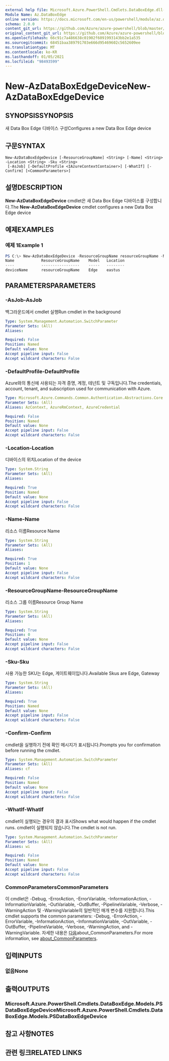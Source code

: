 ```yaml
---
external help file: Microsoft.Azure.PowerShell.Cmdlets.DataBoxEdge.dll-Help.xml
Module Name: Az.DataBoxEdge
online version: https://docs.microsoft.com/en-us/powershell/module/az.databoxedge/new-azdataboxedgedevice
schema: 2.0.0
content_git_url: https://github.com/Azure/azure-powershell/blob/master/src/DataBoxEdge/DataBoxEdge/help/New-AzDataBoxEdgeDevice.md
original_content_git_url: https://github.com/Azure/azure-powershell/blob/master/src/DataBoxEdge/DataBoxEdge/help/New-AzDataBoxEdgeDevice.md
ms.openlocfilehash: 66c91c7a486638c01902f6091993143bb2e1a535
ms.sourcegitcommit: 68451baa389791703e666d95469602c5652609ee
ms.translationtype: MT
ms.contentlocale: ko-KR
ms.lasthandoff: 01/05/2021
ms.locfileid: "98493599"
---
```

# <span data-ttu-id="f77ef-101">New-AzDataBoxEdgeDevice</span><span class="sxs-lookup"><span data-stu-id="f77ef-101">New-AzDataBoxEdgeDevice</span></span>

## <span data-ttu-id="f77ef-102">SYNOPSIS</span><span class="sxs-lookup"><span data-stu-id="f77ef-102">SYNOPSIS</span></span>
<span data-ttu-id="f77ef-103">새 Data Box Edge 디바이스 구성</span><span class="sxs-lookup"><span data-stu-id="f77ef-103">Configures a new Data Box Edge device</span></span>

## <span data-ttu-id="f77ef-104">구문</span><span class="sxs-lookup"><span data-stu-id="f77ef-104">SYNTAX</span></span>

```
New-AzDataBoxEdgeDevice [-ResourceGroupName] <String> [-Name] <String> -Location <String> -Sku <String>
 [-AsJob] [-DefaultProfile <IAzureContextContainer>] [-WhatIf] [-Confirm] [<CommonParameters>]
```

## <span data-ttu-id="f77ef-105">설명</span><span class="sxs-lookup"><span data-stu-id="f77ef-105">DESCRIPTION</span></span>
<span data-ttu-id="f77ef-106">**New-AzDataBoxEdgeDevice** cmdlet은 새 Data Box Edge 디바이스를 구성합니다.</span><span class="sxs-lookup"><span data-stu-id="f77ef-106">The **New-AzDataBoxEdgeDevice** cmdlet configures a new Data Box Edge device</span></span>

## <span data-ttu-id="f77ef-107">예제</span><span class="sxs-lookup"><span data-stu-id="f77ef-107">EXAMPLES</span></span>

### <span data-ttu-id="f77ef-108">예제 1</span><span class="sxs-lookup"><span data-stu-id="f77ef-108">Example 1</span></span>
```powershell
PS C:\> New-AzDataBoxEdgeDevice -ResourceGroupName resourceGroupName -Name deviceName -Location eastus -Sku Edge
Name            ResourceGroupName    Model   Location
----            -----------------    -----   --------
deviceName      resourceGroupName    Edge    eastus
```

## <span data-ttu-id="f77ef-109">PARAMETERS</span><span class="sxs-lookup"><span data-stu-id="f77ef-109">PARAMETERS</span></span>

### <span data-ttu-id="f77ef-110">-AsJob</span><span class="sxs-lookup"><span data-stu-id="f77ef-110">-AsJob</span></span>
<span data-ttu-id="f77ef-111">백그라운드에서 cmdlet 실행</span><span class="sxs-lookup"><span data-stu-id="f77ef-111">Run cmdlet in the background</span></span>

```yaml
Type: System.Management.Automation.SwitchParameter
Parameter Sets: (All)
Aliases:

Required: False
Position: Named
Default value: None
Accept pipeline input: False
Accept wildcard characters: False
```

### <span data-ttu-id="f77ef-112">-DefaultProfile</span><span class="sxs-lookup"><span data-stu-id="f77ef-112">-DefaultProfile</span></span>
<span data-ttu-id="f77ef-113">Azure와의 통신에 사용되는 자격 증명, 계정, 테넌트 및 구독입니다.</span><span class="sxs-lookup"><span data-stu-id="f77ef-113">The credentials, account, tenant, and subscription used for communication with Azure.</span></span>

```yaml
Type: Microsoft.Azure.Commands.Common.Authentication.Abstractions.Core.IAzureContextContainer
Parameter Sets: (All)
Aliases: AzContext, AzureRmContext, AzureCredential

Required: False
Position: Named
Default value: None
Accept pipeline input: False
Accept wildcard characters: False
```

### <span data-ttu-id="f77ef-114">-Location</span><span class="sxs-lookup"><span data-stu-id="f77ef-114">-Location</span></span>
<span data-ttu-id="f77ef-115">디바이스의 위치</span><span class="sxs-lookup"><span data-stu-id="f77ef-115">Location of the device</span></span>

```yaml
Type: System.String
Parameter Sets: (All)
Aliases:

Required: True
Position: Named
Default value: None
Accept pipeline input: False
Accept wildcard characters: False
```

### <span data-ttu-id="f77ef-116">-Name</span><span class="sxs-lookup"><span data-stu-id="f77ef-116">-Name</span></span>
<span data-ttu-id="f77ef-117">리소스 이름</span><span class="sxs-lookup"><span data-stu-id="f77ef-117">Resource Name</span></span>

```yaml
Type: System.String
Parameter Sets: (All)
Aliases:

Required: True
Position: 1
Default value: None
Accept pipeline input: False
Accept wildcard characters: False
```

### <span data-ttu-id="f77ef-118">-ResourceGroupName</span><span class="sxs-lookup"><span data-stu-id="f77ef-118">-ResourceGroupName</span></span>
<span data-ttu-id="f77ef-119">리소스 그룹 이름</span><span class="sxs-lookup"><span data-stu-id="f77ef-119">Resource Group Name</span></span>

```yaml
Type: System.String
Parameter Sets: (All)
Aliases:

Required: True
Position: 0
Default value: None
Accept pipeline input: False
Accept wildcard characters: False
```

### <span data-ttu-id="f77ef-120">-Sku</span><span class="sxs-lookup"><span data-stu-id="f77ef-120">-Sku</span></span>
<span data-ttu-id="f77ef-121">사용 가능한 SKU는 Edge, 게이트웨이입니다.</span><span class="sxs-lookup"><span data-stu-id="f77ef-121">Available Skus are Edge, Gateway</span></span>

```yaml
Type: System.String
Parameter Sets: (All)
Aliases:

Required: True
Position: Named
Default value: None
Accept pipeline input: False
Accept wildcard characters: False
```

### <span data-ttu-id="f77ef-122">-Confirm</span><span class="sxs-lookup"><span data-stu-id="f77ef-122">-Confirm</span></span>
<span data-ttu-id="f77ef-123">cmdlet을 실행하기 전에 확인 메시지가 표시됩니다.</span><span class="sxs-lookup"><span data-stu-id="f77ef-123">Prompts you for confirmation before running the cmdlet.</span></span>

```yaml
Type: System.Management.Automation.SwitchParameter
Parameter Sets: (All)
Aliases: cf

Required: False
Position: Named
Default value: None
Accept pipeline input: False
Accept wildcard characters: False
```

### <span data-ttu-id="f77ef-124">-WhatIf</span><span class="sxs-lookup"><span data-stu-id="f77ef-124">-WhatIf</span></span>
<span data-ttu-id="f77ef-125">cmdlet이 실행되는 경우의 결과 표시</span><span class="sxs-lookup"><span data-stu-id="f77ef-125">Shows what would happen if the cmdlet runs.</span></span> <span data-ttu-id="f77ef-126">cmdlet이 실행되지 않습니다.</span><span class="sxs-lookup"><span data-stu-id="f77ef-126">The cmdlet is not run.</span></span>

```yaml
Type: System.Management.Automation.SwitchParameter
Parameter Sets: (All)
Aliases: wi

Required: False
Position: Named
Default value: None
Accept pipeline input: False
Accept wildcard characters: False
```

### <span data-ttu-id="f77ef-127">CommonParameters</span><span class="sxs-lookup"><span data-stu-id="f77ef-127">CommonParameters</span></span>
<span data-ttu-id="f77ef-128">이 cmdlet은 -Debug, -ErrorAction, -ErrorVariable, -InformationAction, -InformationVariable, -OutVariable, -OutBuffer, -PipelineVariable, -Verbose, -WarningAction 및 -WarningVariable의 일반적인 매개 변수를 지원합니다.</span><span class="sxs-lookup"><span data-stu-id="f77ef-128">This cmdlet supports the common parameters: -Debug, -ErrorAction, -ErrorVariable, -InformationAction, -InformationVariable, -OutVariable, -OutBuffer, -PipelineVariable, -Verbose, -WarningAction, and -WarningVariable.</span></span> <span data-ttu-id="f77ef-129">자세한 내용은 [다음](http://go.microsoft.com/fwlink/?LinkID=113216)about_CommonParameters.</span><span class="sxs-lookup"><span data-stu-id="f77ef-129">For more information, see [about_CommonParameters](http://go.microsoft.com/fwlink/?LinkID=113216).</span></span>

## <span data-ttu-id="f77ef-130">입력</span><span class="sxs-lookup"><span data-stu-id="f77ef-130">INPUTS</span></span>

### <span data-ttu-id="f77ef-131">없음</span><span class="sxs-lookup"><span data-stu-id="f77ef-131">None</span></span>

## <span data-ttu-id="f77ef-132">출력</span><span class="sxs-lookup"><span data-stu-id="f77ef-132">OUTPUTS</span></span>

### <span data-ttu-id="f77ef-133">Microsoft.Azure.PowerShell.Cmdlets.DataBoxEdge.Models.PSDataBoxEdgeDevice</span><span class="sxs-lookup"><span data-stu-id="f77ef-133">Microsoft.Azure.PowerShell.Cmdlets.DataBoxEdge.Models.PSDataBoxEdgeDevice</span></span>

## <span data-ttu-id="f77ef-134">참고 사항</span><span class="sxs-lookup"><span data-stu-id="f77ef-134">NOTES</span></span>

## <span data-ttu-id="f77ef-135">관련 링크</span><span class="sxs-lookup"><span data-stu-id="f77ef-135">RELATED LINKS</span></span>
